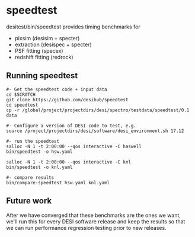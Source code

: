 # speedtest #

desitest/bin/speedtest provides timing benchmarks for
  * pixsim (desisim + specter)
  * extraction (desispec + specter)
  * PSF fitting (specex)
  * redshift fitting (redrock)

## Running speedtest ##

```
#- Get the speedtest code + input data
cd $SCRATCH
git clone https://github.com/desihub/speedtest
cd speedtest
cp -r /global/project/projectdirs/desi/spectro/testdata/speedtest/0.1 data

#- Configure a version of DESI code to test, e.g.
source /project/projectdirs/desi/software/desi_environment.sh 17.12

#- run the speedtest
salloc -N 1 -t 2:00:00 --qos interactive -C haswell
bin/speedtest -o hsw.yaml

salloc -N 1 -t 2:00:00 --qos interactive -C knl
bin/speedtest -o knl.yaml

#- compare results
bin/compare-speedtest hsw.yaml knl.yaml
```

## Future work ##

After we have converged that these benchmarks are the ones we want, we'll
run this for every DESI software release and keep the results so that we
can run performance regression testing prior to new releases.
